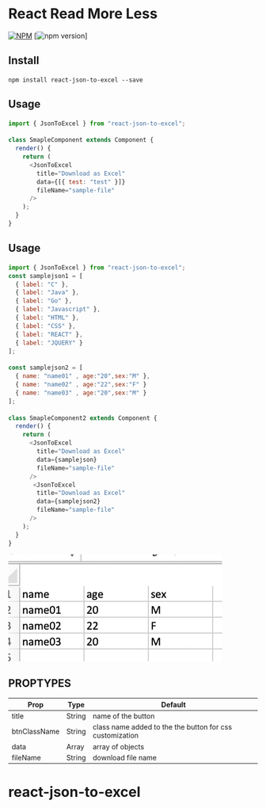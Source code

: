 # React Read More Less

[![NPM](https://nodei.co/npm/react-json-to-excel.png?downloads=true&downloadRank=true&stars=true)](https://nodei.co/npm/react-json-to-excel/)
[![npm version](https://badge.fury.io/js/react-json-to-excel.svg)]

## Install

```
npm install react-json-to-excel --save

```

## Usage

```js
import { JsonToExcel } from "react-json-to-excel";

class SmapleComponent extends Component {
  render() {
    return (
      <JsonToExcel
        title="Download as Excel"
        data={[{ test: "test" }]}
        fileName="sample-file"
      />
    );
  }
}
```

## Usage

```js
import { JsonToExcel } from "react-json-to-excel";
const samplejson1 = [
  { label: "C" },
  { label: "Java" },
  { label: "Go" },
  { label: "Javascript" },
  { label: "HTML" },
  { label: "CSS" },
  { label: "REACT" },
  { label: "JQUERY" }
];

const samplejson2 = [
  { name: "name01" , age:"20",sex:"M" },
  { name: "name02" , age:"22",sex:"F" }
  { name: "name03" , age:"20",sex:"M" }
];

class SmapleComponent2 extends Component {
  render() {
    return (
      <JsonToExcel
        title="Download as Excel"
        data={samplejson}
        fileName="sample-file"
      />
       <JsonToExcel
        title="Download as Excel"
        data={samplejson2}
        fileName="sample-file"
      />
    );
  }
}
```

![Screenshot](excel.png)

## PROPTYPES

| Prop         | Type   | Default                                                  |
| ------------ | ------ | -------------------------------------------------------- |
| title        | String | name of the button                                       |
| btnClassName | String | class name added to the the button for css customization |
| data         | Array  | array of objects                                         |
| fileName     | String | download file name                                       |

# react-json-to-excel
